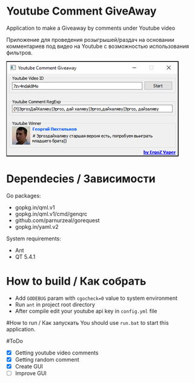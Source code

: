 # Youtube Comment GiveAway
Application to make a Giveaway by comments under Youtube video

Приложение для проведения розыгрышей/раздач на основании комментариев под видео на Youtube с возможностью использования фильтров.

![Image of Application](Screenshot.png)

# Dependecies / Зависимости

Go packages:

 - gopkg.in/qml.v1
 - gopkg.in/qml.v1/cmd/genqrc
 - github.com/parnurzeal/gorequest
 - gopkg.in/yaml.v2
 
System requirements:

 - Ant
 - QT 5.4.1
 
# How to build / Как собрать

 - Add `GODEBUG` param with `cgocheck=0` value to system environment
 - Run `ant` in project root directory
 - After compile edit your youtube api key in `config.yml` file

#How to run / Как запускать
You should use `run.bat` to start this application.

#ToDo

- [x] Getting youtube video comments
- [x] Getting random comment
- [x] Create GUI
- [ ] Improve GUI